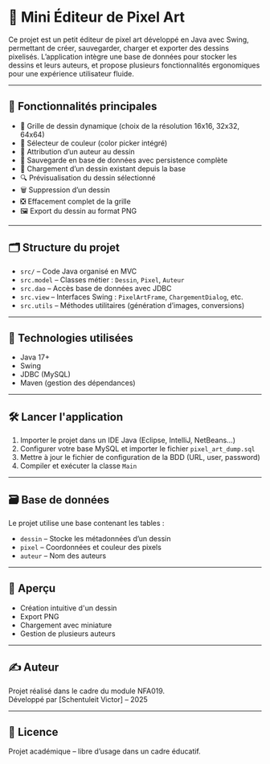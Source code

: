 # 🎨 Mini Éditeur de Pixel Art

Ce projet est un petit éditeur de pixel art développé en Java avec Swing, permettant de créer, sauvegarder, charger et exporter des dessins pixelisés. L’application intègre une base de données pour stocker les dessins et leurs auteurs, et propose plusieurs fonctionnalités ergonomiques pour une expérience utilisateur fluide.

---

## 🚀 Fonctionnalités principales

- 🧱 Grille de dessin dynamique (choix de la résolution 16x16, 32x32, 64x64)
- 🎨 Sélecteur de couleur (color picker intégré)
- 👤 Attribution d’un auteur au dessin
- 💾 Sauvegarde en base de données avec persistence complète
- 📂 Chargement d’un dessin existant depuis la base
- 🔍 Prévisualisation du dessin sélectionné
- 🗑️ Suppression d’un dessin
- ❎ Effacement complet de la grille
- 🖼️ Export du dessin au format PNG

---

## 🗂️ Structure du projet

- `src/` – Code Java organisé en MVC
- `src.model` – Classes métier : `Dessin`, `Pixel`, `Auteur`
- `src.dao` – Accès base de données avec JDBC
- `src.view` – Interfaces Swing : `PixelArtFrame`, `ChargementDialog`, etc.
- `src.utils` – Méthodes utilitaires (génération d’images, conversions)

---

## 🧰 Technologies utilisées

- Java 17+
- Swing
- JDBC (MySQL)
- Maven (gestion des dépendances)

---

## 🛠️ Lancer l'application

1. Importer le projet dans un IDE Java (Eclipse, IntelliJ, NetBeans…)
2. Configurer votre base MySQL et importer le fichier `pixel_art_dump.sql`
3. Mettre à jour le fichier de configuration de la BDD (URL, user, password)
4. Compiler et exécuter la classe `Main`

---

## 🗃️ Base de données

Le projet utilise une base contenant les tables :
- `dessin` – Stocke les métadonnées d’un dessin
- `pixel` – Coordonnées et couleur des pixels
- `auteur` – Nom des auteurs

---

## 📸 Aperçu

- Création intuitive d'un dessin
- Export PNG
- Chargement avec miniature
- Gestion de plusieurs auteurs

---

## ✍️ Auteur

Projet réalisé dans le cadre du module NFA019.  
Développé par [Schentuleit Victor] – 2025

---

## 📝 Licence

Projet académique – libre d’usage dans un cadre éducatif.
